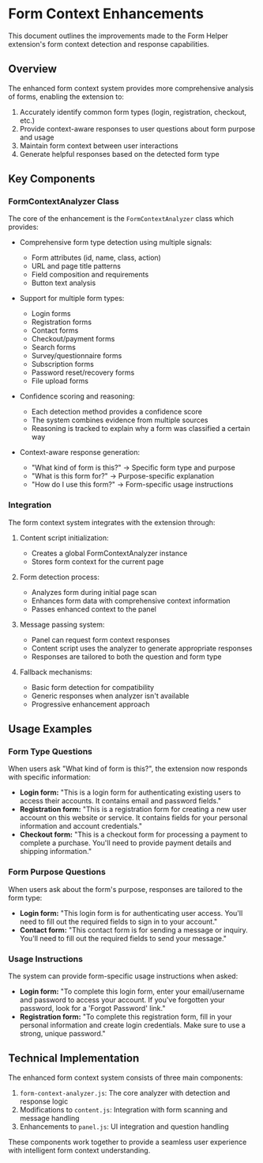 # Form Context Enhancements

This document outlines the improvements made to the Form Helper extension's form context detection and response capabilities.

## Overview

The enhanced form context system provides more comprehensive analysis of forms, enabling the extension to:

1. Accurately identify common form types (login, registration, checkout, etc.)
2. Provide context-aware responses to user questions about form purpose and usage
3. Maintain form context between user interactions
4. Generate helpful responses based on the detected form type

## Key Components

### FormContextAnalyzer Class

The core of the enhancement is the `FormContextAnalyzer` class which provides:

- Comprehensive form type detection using multiple signals:
  - Form attributes (id, name, class, action)
  - URL and page title patterns
  - Field composition and requirements
  - Button text analysis
  
- Support for multiple form types:
  - Login forms
  - Registration forms
  - Contact forms
  - Checkout/payment forms
  - Search forms
  - Survey/questionnaire forms
  - Subscription forms
  - Password reset/recovery forms
  - File upload forms

- Confidence scoring and reasoning:
  - Each detection method provides a confidence score
  - The system combines evidence from multiple sources
  - Reasoning is tracked to explain why a form was classified a certain way

- Context-aware response generation:
  - "What kind of form is this?" → Specific form type and purpose
  - "What is this form for?" → Purpose-specific explanation
  - "How do I use this form?" → Form-specific usage instructions

### Integration

The form context system integrates with the extension through:

1. Content script initialization:
   - Creates a global FormContextAnalyzer instance
   - Stores form context for the current page

2. Form detection process:
   - Analyzes form during initial page scan
   - Enhances form data with comprehensive context information
   - Passes enhanced context to the panel

3. Message passing system:
   - Panel can request form context responses
   - Content script uses the analyzer to generate appropriate responses
   - Responses are tailored to both the question and form type

4. Fallback mechanisms:
   - Basic form detection for compatibility
   - Generic responses when analyzer isn't available
   - Progressive enhancement approach

## Usage Examples

### Form Type Questions

When users ask "What kind of form is this?", the extension now responds with specific information:

- **Login form:** "This is a login form for authenticating existing users to access their accounts. It contains email and password fields."
- **Registration form:** "This is a registration form for creating a new user account on this website or service. It contains fields for your personal information and account credentials."
- **Checkout form:** "This is a checkout form for processing a payment to complete a purchase. You'll need to provide payment details and shipping information."

### Form Purpose Questions

When users ask about the form's purpose, responses are tailored to the form type:

- **Login form:** "This login form is for authenticating user access. You'll need to fill out the required fields to sign in to your account."
- **Contact form:** "This contact form is for sending a message or inquiry. You'll need to fill out the required fields to send your message."

### Usage Instructions

The system can provide form-specific usage instructions when asked:

- **Login form:** "To complete this login form, enter your email/username and password to access your account. If you've forgotten your password, look for a 'Forgot Password' link."
- **Registration form:** "To complete this registration form, fill in your personal information and create login credentials. Make sure to use a strong, unique password."

## Technical Implementation

The enhanced form context system consists of three main components:

1. `form-context-analyzer.js`: The core analyzer with detection and response logic
2. Modifications to `content.js`: Integration with form scanning and message handling
3. Enhancements to `panel.js`: UI integration and question handling

These components work together to provide a seamless user experience with intelligent form context understanding.